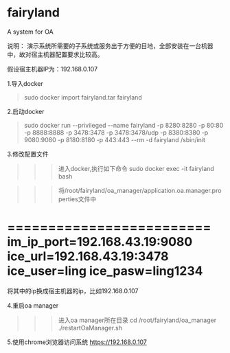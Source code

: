 # fairyland
A system for OA

说明：
   演示系统所需要的子系统或服务出于方便的目地，全部安装在一台机器中，故对宿主机器配置要求比较高。

   假设宿主机器IP为：192.168.0.107

1.导入docker
>sudo docker import fairyland.tar fairyland

2.启动docker
>sudo docker run --privileged --name fairyland -p 8280:8280 -p 80:80 -p 8888:8888 -p 3478:3478 -p 3478:3478/udp -p 8380:8380 -p 9080:9080 -p 8180:8180 -p 443:443 --rm -d fairyland /sbin/init

3.修改配置文件
>>>进入docker,执行如下命令
>sudo docker exec -it fairyland bash

>>>将/root/fairyland/oa_manager/application.oa.manager.properties文件中

=========================
im_ip_port=192.168.43.19:9080
ice_url=192.168.43.19:3478
ice_user=ling
ice_pasw=ling1234
=========================
将其中的ip换成宿主机器的ip，比如192.168.0.107

4.重启oa manager
>>>进入oa manager所在目录
>cd /root/fairyland/oa_manager
>./restartOaManager.sh

5.使用chrome浏览器访问系统
https://192.168.0.107
